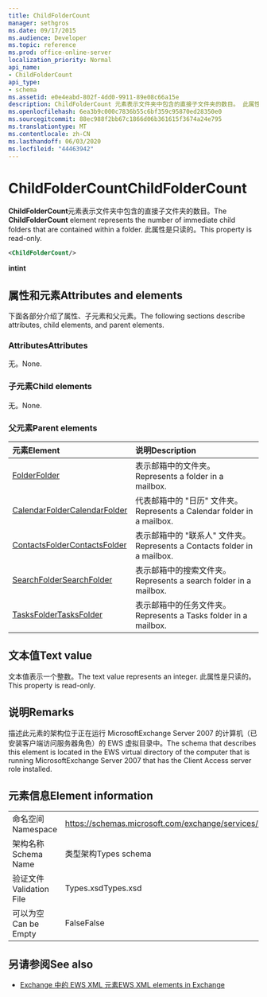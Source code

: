 ```yaml
---
title: ChildFolderCount
manager: sethgros
ms.date: 09/17/2015
ms.audience: Developer
ms.topic: reference
ms.prod: office-online-server
localization_priority: Normal
api_name:
- ChildFolderCount
api_type:
- schema
ms.assetid: e0e4eabd-802f-4dd0-9911-89e08c66a15e
description: ChildFolderCount 元素表示文件夹中包含的直接子文件夹的数目。 此属性是只读的。
ms.openlocfilehash: 6ea3b9c000c7836b55c6bf359c95870ed28350e0
ms.sourcegitcommit: 88ec988f2bb67c1866d06b361615f3674a24e795
ms.translationtype: MT
ms.contentlocale: zh-CN
ms.lasthandoff: 06/03/2020
ms.locfileid: "44463942"
---
```

# <a name="childfoldercount"></a><span data-ttu-id="62f08-104">ChildFolderCount</span><span class="sxs-lookup"><span data-stu-id="62f08-104">ChildFolderCount</span></span>

<span data-ttu-id="62f08-105">**ChildFolderCount**元素表示文件夹中包含的直接子文件夹的数目。</span><span class="sxs-lookup"><span data-stu-id="62f08-105">The **ChildFolderCount** element represents the number of immediate child folders that are contained within a folder.</span></span> <span data-ttu-id="62f08-106">此属性是只读的。</span><span class="sxs-lookup"><span data-stu-id="62f08-106">This property is read-only.</span></span> 
  
```xml
<ChildFolderCount/>
```

 <span data-ttu-id="62f08-107">**int**</span><span class="sxs-lookup"><span data-stu-id="62f08-107">**int**</span></span>
## <a name="attributes-and-elements"></a><span data-ttu-id="62f08-108">属性和元素</span><span class="sxs-lookup"><span data-stu-id="62f08-108">Attributes and elements</span></span>

<span data-ttu-id="62f08-109">下面各部分介绍了属性、子元素和父元素。</span><span class="sxs-lookup"><span data-stu-id="62f08-109">The following sections describe attributes, child elements, and parent elements.</span></span>
  
### <a name="attributes"></a><span data-ttu-id="62f08-110">Attributes</span><span class="sxs-lookup"><span data-stu-id="62f08-110">Attributes</span></span>

<span data-ttu-id="62f08-111">无。</span><span class="sxs-lookup"><span data-stu-id="62f08-111">None.</span></span>
  
### <a name="child-elements"></a><span data-ttu-id="62f08-112">子元素</span><span class="sxs-lookup"><span data-stu-id="62f08-112">Child elements</span></span>

<span data-ttu-id="62f08-113">无。</span><span class="sxs-lookup"><span data-stu-id="62f08-113">None.</span></span>
  
### <a name="parent-elements"></a><span data-ttu-id="62f08-114">父元素</span><span class="sxs-lookup"><span data-stu-id="62f08-114">Parent elements</span></span>

|<span data-ttu-id="62f08-115">**元素**</span><span class="sxs-lookup"><span data-stu-id="62f08-115">**Element**</span></span>|<span data-ttu-id="62f08-116">**说明**</span><span class="sxs-lookup"><span data-stu-id="62f08-116">**Description**</span></span>|
|:-----|:-----|
|[<span data-ttu-id="62f08-117">Folder</span><span class="sxs-lookup"><span data-stu-id="62f08-117">Folder</span></span>](folder.md) <br/> |<span data-ttu-id="62f08-118">表示邮箱中的文件夹。</span><span class="sxs-lookup"><span data-stu-id="62f08-118">Represents a folder in a mailbox.</span></span>  <br/> |
|[<span data-ttu-id="62f08-119">CalendarFolder</span><span class="sxs-lookup"><span data-stu-id="62f08-119">CalendarFolder</span></span>](calendarfolder.md) <br/> |<span data-ttu-id="62f08-120">代表邮箱中的 "日历" 文件夹。</span><span class="sxs-lookup"><span data-stu-id="62f08-120">Represents a Calendar folder in a mailbox.</span></span>  <br/> |
|[<span data-ttu-id="62f08-121">ContactsFolder</span><span class="sxs-lookup"><span data-stu-id="62f08-121">ContactsFolder</span></span>](contactsfolder.md) <br/> |<span data-ttu-id="62f08-122">表示邮箱中的 "联系人" 文件夹。</span><span class="sxs-lookup"><span data-stu-id="62f08-122">Represents a Contacts folder in a mailbox.</span></span>  <br/> |
|[<span data-ttu-id="62f08-123">SearchFolder</span><span class="sxs-lookup"><span data-stu-id="62f08-123">SearchFolder</span></span>](searchfolder.md) <br/> |<span data-ttu-id="62f08-124">表示邮箱中的搜索文件夹。</span><span class="sxs-lookup"><span data-stu-id="62f08-124">Represents a search folder in a mailbox.</span></span>  <br/> |
|[<span data-ttu-id="62f08-125">TasksFolder</span><span class="sxs-lookup"><span data-stu-id="62f08-125">TasksFolder</span></span>](tasksfolder.md) <br/> |<span data-ttu-id="62f08-126">表示邮箱中的任务文件夹。</span><span class="sxs-lookup"><span data-stu-id="62f08-126">Represents a Tasks folder in a mailbox.</span></span>  <br/> |
   
## <a name="text-value"></a><span data-ttu-id="62f08-127">文本值</span><span class="sxs-lookup"><span data-stu-id="62f08-127">Text value</span></span>

<span data-ttu-id="62f08-128">文本值表示一个整数。</span><span class="sxs-lookup"><span data-stu-id="62f08-128">The text value represents an integer.</span></span> <span data-ttu-id="62f08-129">此属性是只读的。</span><span class="sxs-lookup"><span data-stu-id="62f08-129">This property is read-only.</span></span>
  
## <a name="remarks"></a><span data-ttu-id="62f08-130">说明</span><span class="sxs-lookup"><span data-stu-id="62f08-130">Remarks</span></span>

<span data-ttu-id="62f08-131">描述此元素的架构位于正在运行 MicrosoftExchange Server 2007 的计算机（已安装客户端访问服务器角色）的 EWS 虚拟目录中。</span><span class="sxs-lookup"><span data-stu-id="62f08-131">The schema that describes this element is located in the EWS virtual directory of the computer that is running MicrosoftExchange Server 2007 that has the Client Access server role installed.</span></span>
  
## <a name="element-information"></a><span data-ttu-id="62f08-132">元素信息</span><span class="sxs-lookup"><span data-stu-id="62f08-132">Element information</span></span>

|||
|:-----|:-----|
|<span data-ttu-id="62f08-133">命名空间</span><span class="sxs-lookup"><span data-stu-id="62f08-133">Namespace</span></span>  <br/> |https://schemas.microsoft.com/exchange/services/2006/types  <br/> |
|<span data-ttu-id="62f08-134">架构名称</span><span class="sxs-lookup"><span data-stu-id="62f08-134">Schema Name</span></span>  <br/> |<span data-ttu-id="62f08-135">类型架构</span><span class="sxs-lookup"><span data-stu-id="62f08-135">Types schema</span></span>  <br/> |
|<span data-ttu-id="62f08-136">验证文件</span><span class="sxs-lookup"><span data-stu-id="62f08-136">Validation File</span></span>  <br/> |<span data-ttu-id="62f08-137">Types.xsd</span><span class="sxs-lookup"><span data-stu-id="62f08-137">Types.xsd</span></span>  <br/> |
|<span data-ttu-id="62f08-138">可以为空</span><span class="sxs-lookup"><span data-stu-id="62f08-138">Can be Empty</span></span>  <br/> |<span data-ttu-id="62f08-139">False</span><span class="sxs-lookup"><span data-stu-id="62f08-139">False</span></span>  <br/> |
   
## <a name="see-also"></a><span data-ttu-id="62f08-140">另请参阅</span><span class="sxs-lookup"><span data-stu-id="62f08-140">See also</span></span>



- [<span data-ttu-id="62f08-141">Exchange 中的 EWS XML 元素</span><span class="sxs-lookup"><span data-stu-id="62f08-141">EWS XML elements in Exchange</span></span>](ews-xml-elements-in-exchange.md)

